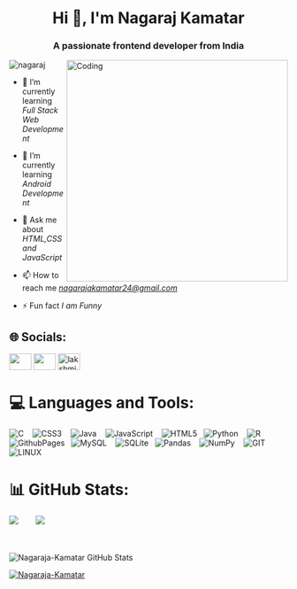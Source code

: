 <h1 align="center">Hi 👋, I'm Nagaraj Kamatar</h1>
<h3 align="center">A passionate frontend developer from India</h3>
<img src="https://user-images.githubusercontent.com/74038190/216644497-1951db19-8f3d-4e44-ac08-8e9d7e0d94a7.gif" alt="Coding" width="400" align="right">

<p align="left"> <img src="https://komarev.com/ghpvc/?username=sangameshpk-2003&label=Profile%20views&color=0e75b6&style=flat" alt="nagaraj" /> </p>


- 🌱 I’m currently learning *Full Stack Web Development*
- 🌱 I’m currently learning *Android Development*

- 💬 Ask me about *HTML,CSS and JavaScript*

- 📫 How to reach me *nagarajakamatar24@gmail.com*

- ⚡ Fun fact *I am Funny*

## 🌐 Socials:

<p align="left">
<a href="https://twitter.com/Mr_Nagaraj2" target="blank"><img align="center" src="https://raw.githubusercontent.com/rahuldkjain/github-profile-readme-generator/master/src/images/icons/Social/twitter.svg" alt="" height="30" width="40" /></a>
<a href="https://linkedin.com/in/nagaraja-kamatar-317147239" target="blank"><img align="center" src="https://raw.githubusercontent.com/rahuldkjain/github-profile-readme-generator/master/src/images/icons/Social/linked-in-alt.svg" alt="" height="30" width="40" /></a>
<a href="https://instagram.com/" target="blank"><img align="center" src="https://raw.githubusercontent.com/rahuldkjain/github-profile-readme-generator/master/src/images/icons/Social/instagram.svg" alt="lakshmi_hadi" height="30" width="40" /></a>
</p>



# 💻 Languages and Tools:
![C](https://img.shields.io/badge/c-%2300599C.svg?style=flat&logo=c&logoColor=white) &nbsp;&nbsp; ![CSS3](https://img.shields.io/badge/css3-%231572B6.svg?style=flat&logo=css3&logoColor=white) &nbsp;&nbsp; ![Java](https://img.shields.io/badge/java-%23ED8B00.svg?style=flat&logo=openjdk&logoColor=white) &nbsp;&nbsp; ![JavaScript](https://img.shields.io/badge/javascript-%23323330.svg?style=flat&logo=javascript&logoColor=%23F7DF1E) &nbsp;&nbsp; ![HTML5](https://img.shields.io/badge/html5-%23E34F26.svg?style=flat&logo=html5&logoColor=white) &nbsp;&nbsp;![Python](https://img.shields.io/badge/python-3670A0?style=flat&logo=python&logoColor=ffdd54) &nbsp;&nbsp; ![R](https://img.shields.io/badge/r-%23276DC3.svg?style=flat&logo=r&logoColor=white) &nbsp;&nbsp;  ![GithubPages](https://img.shields.io/badge/github%20pages-121013?style=flat&logo=github&logoColor=white) &nbsp;&nbsp;![MySQL](https://img.shields.io/badge/mysql-%2300000f.svg?style=flat&logo=mysql&logoColor=white) &nbsp;&nbsp; ![SQLite](https://img.shields.io/badge/sqlite-%2307405e.svg?style=flat&logo=sqlite&logoColor=white)  &nbsp;&nbsp;![Pandas](https://img.shields.io/badge/pandas-%23150458.svg?style=flat&logo=pandas&logoColor=white) &nbsp;&nbsp; ![NumPy](https://img.shields.io/badge/numpy-%23013243.svg?style=flat&logo=numpy&logoColor=white) &nbsp;&nbsp;  ![GIT](https://img.shields.io/badge/Git-fc6d26?style=flat&logo=git&logoColor=white) &nbsp;&nbsp; ![LINUX](https://img.shields.io/badge/Linux-FCC624?style=flat&logo=linux&logoColor=black)  


# 📊 GitHub Stats:
![](https://github-readme-stats.vercel.app/api/top-langs/?username=Nagaraja-Kamatar&theme=dark&hide_border=false&include_all_commits=true&count_private=false&layout=compact) &nbsp;&nbsp;&nbsp;&nbsp;&nbsp;&nbsp;
![](https://github-readme-streak-stats.herokuapp.com/?user=Nagaraja-Kamatar&theme=dark&hide_border=false)<br/><br/>
&nbsp;&nbsp;&nbsp;&nbsp;&nbsp;&nbsp;&nbsp;&nbsp;&nbsp;&nbsp;&nbsp;&nbsp;&nbsp;&nbsp;&nbsp;&nbsp;&nbsp;&nbsp;&nbsp;&nbsp;&nbsp;&nbsp;&nbsp;&nbsp;&nbsp;&nbsp;&nbsp;&nbsp;&nbsp;&nbsp;&nbsp;&nbsp;&nbsp;&nbsp;&nbsp;&nbsp;&nbsp;&nbsp;



![Nagaraja-Kamatar GitHub Stats](https://github-readme-stats.vercel.app/api?username=Nagaraja-Kamatar&show_icons=true&theme=merko)

<a href="https://github.com/Nagaraja-Kamatar"><img alt="Nagaraja-Kamatar" src="https://github-readme-activity-graph.vercel.app/graph?username=Nagaraja-Kamatar&bg_color=000000&color=ae9f37&line=578e62&point=137000&area=true&hide_border=true" /></a>

